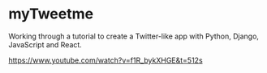 # myTweetme
Working through a tutorial to create a Twitter-like app with Python, Django, JavaScript and React.

https://www.youtube.com/watch?v=f1R_bykXHGE&t=512s
